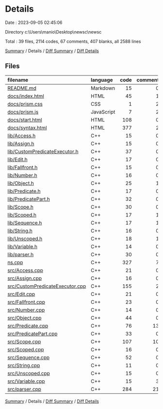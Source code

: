 # Details

Date : 2023-09-05 02:45:06

Directory c:\\Users\\manio\\Desktop\\newsc\\newsc

Total : 39 files,  2114 codes, 67 comments, 407 blanks, all 2588 lines

[Summary](results.md) / Details / [Diff Summary](diff.md) / [Diff Details](diff-details.md)

## Files
| filename | language | code | comment | blank | total |
| :--- | :--- | ---: | ---: | ---: | ---: |
| [README.md](/README.md) | Markdown | 15 | 0 | 6 | 21 |
| [docs/index.html](/docs/index.html) | HTML | 45 | 1 | 8 | 54 |
| [docs/prism.css](/docs/prism.css) | CSS | 1 | 2 | 1 | 4 |
| [docs/prism.js](/docs/prism.js) | JavaScript | 7 | 2 | 1 | 10 |
| [docs/start.html](/docs/start.html) | HTML | 108 | 0 | 14 | 122 |
| [docs/syntax.html](/docs/syntax.html) | HTML | 377 | 2 | 104 | 483 |
| [lib/Access.h](/lib/Access.h) | C++ | 15 | 0 | 4 | 19 |
| [lib/Assign.h](/lib/Assign.h) | C++ | 15 | 0 | 4 | 19 |
| [lib/CustomPredicateExecutor.h](/lib/CustomPredicateExecutor.h) | C++ | 37 | 0 | 5 | 42 |
| [lib/Edit.h](/lib/Edit.h) | C++ | 17 | 0 | 4 | 21 |
| [lib/Fallfront.h](/lib/Fallfront.h) | C++ | 15 | 0 | 4 | 19 |
| [lib/Number.h](/lib/Number.h) | C++ | 16 | 0 | 4 | 20 |
| [lib/Object.h](/lib/Object.h) | C++ | 25 | 1 | 7 | 33 |
| [lib/Predicate.h](/lib/Predicate.h) | C++ | 17 | 0 | 4 | 21 |
| [lib/PredicatePart.h](/lib/PredicatePart.h) | C++ | 32 | 0 | 6 | 38 |
| [lib/Scope.h](/lib/Scope.h) | C++ | 30 | 0 | 4 | 34 |
| [lib/Scoped.h](/lib/Scoped.h) | C++ | 17 | 1 | 6 | 24 |
| [lib/Sequence.h](/lib/Sequence.h) | C++ | 17 | 1 | 5 | 23 |
| [lib/String.h](/lib/String.h) | C++ | 16 | 0 | 4 | 20 |
| [lib/Unscoped.h](/lib/Unscoped.h) | C++ | 18 | 1 | 7 | 26 |
| [lib/Variable.h](/lib/Variable.h) | C++ | 14 | 0 | 5 | 19 |
| [lib/parser.h](/lib/parser.h) | C++ | 30 | 0 | 7 | 37 |
| [ns.cpp](/ns.cpp) | C++ | 327 | 7 | 43 | 377 |
| [src/Access.cpp](/src/Access.cpp) | C++ | 21 | 0 | 6 | 27 |
| [src/Assign.cpp](/src/Assign.cpp) | C++ | 16 | 0 | 5 | 21 |
| [src/CustomPredicateExecutor.cpp](/src/CustomPredicateExecutor.cpp) | C++ | 155 | 2 | 21 | 178 |
| [src/Edit.cpp](/src/Edit.cpp) | C++ | 21 | 0 | 6 | 27 |
| [src/Fallfront.cpp](/src/Fallfront.cpp) | C++ | 23 | 0 | 6 | 29 |
| [src/Number.cpp](/src/Number.cpp) | C++ | 14 | 0 | 6 | 20 |
| [src/Object.cpp](/src/Object.cpp) | C++ | 44 | 0 | 16 | 60 |
| [src/Predicate.cpp](/src/Predicate.cpp) | C++ | 76 | 13 | 10 | 99 |
| [src/PredicatePart.cpp](/src/PredicatePart.cpp) | C++ | 33 | 0 | 15 | 48 |
| [src/Scope.cpp](/src/Scope.cpp) | C++ | 107 | 10 | 14 | 131 |
| [src/Scoped.cpp](/src/Scoped.cpp) | C++ | 16 | 0 | 7 | 23 |
| [src/Sequence.cpp](/src/Sequence.cpp) | C++ | 52 | 0 | 8 | 60 |
| [src/String.cpp](/src/String.cpp) | C++ | 11 | 0 | 5 | 16 |
| [src/Unscoped.cpp](/src/Unscoped.cpp) | C++ | 15 | 0 | 5 | 20 |
| [src/Variable.cpp](/src/Variable.cpp) | C++ | 15 | 3 | 5 | 23 |
| [src/parser.cpp](/src/parser.cpp) | C++ | 284 | 21 | 15 | 320 |

[Summary](results.md) / Details / [Diff Summary](diff.md) / [Diff Details](diff-details.md)
